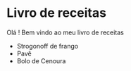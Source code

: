  # Livro de receitas #

Olá ! Bem vindo ao meu livro de receitas

 - Strogonoff de frango
 - Pavê
 - Bolo de Cenoura
